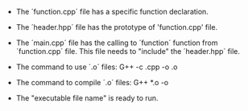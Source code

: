 * The ´function.cpp´ file has a specific function declaration.

* The ´header.hpp´ file has the prototype of 'function.cpp' file.

* The ´main.cpp´ file has the calling to ´function´ function from ´function.cpp´ file. This file needs to "include" the ´header.hpp´ file.

* The command to use ´.o´ files: G++ -c <file name>.cpp -o <file name>.o

* The command to compile ´.o´ files: G++ *.o -o <executable file name>

* The "executable file name" is ready to run.
